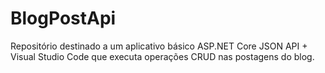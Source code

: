 # BlogPostApi
Repositório destinado a um aplicativo básico ASP.NET Core JSON API + Visual Studio Code que executa operações CRUD nas postagens do blog.
